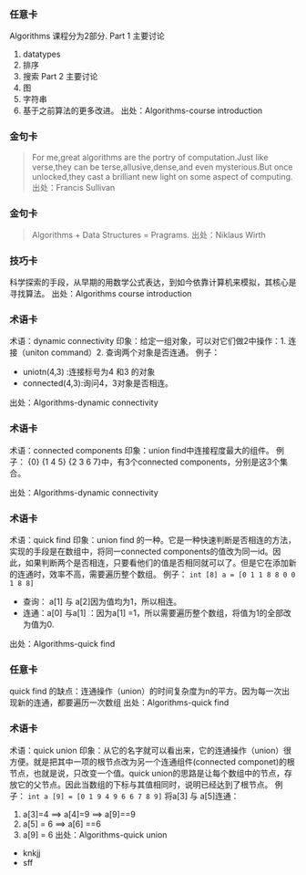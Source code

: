 ### 任意卡
Algorithms 课程分为2部分.
Part 1 主要讨论
1. datatypes
2. 排序
3. 搜索
Part 2 主要讨论
1. 图
2. 字符串
3. 基于之前算法的更多改进。
出处：Algorithms-course introduction


### 金句卡
> For me,great algorithms are the portry of computation.Just like verse,they can be terse,allusive,dense,and even mysterious.But once unlocked,they cast a brilliant new light on some aspect of computing.
出处：Francis Sullivan

### 金句卡
> Algorithms + Data Structures = Pragrams.
出处：Niklaus Wirth

### 技巧卡
科学探索的手段，从早期的用数学公式表达，到如今依靠计算机来模拟，其核心是寻找算法。
出处：Algorithms course introduction

### 术语卡
术语：dynamic connectivity
印象：给定一组对象，可以对它们做2中操作：1. 连接（uniton command）2. 查询两个对象是否连通。
例子：
* uniotn(4,3) :连接标号为4 和3 的对象
* connected(4,3):询问4，3对象是否相连。

出处：Algorithms-dynamic connectivity

### 术语卡
术语：connected components
印象：union find中连接程度最大的组件。
例子：
{0} {1 4 5} {2 3 6 7}中，有3个connected components，分别是这3个集合。

出处：Algorithms-dynamic connectivity

### 术语卡
术语：quick find
印象：union find 的一种。它是一种快速判断是否相连的方法，实现的手段是在数组中，将同一connected components的值改为同一id。因此，如果判断两个是否相连，只要看他们的值是否相同就可以了。但是它在添加新的连通时，效率不高，需要遍历整个数组。
例子：
`int [8] a = [0 1 1 8 8 0 0 1 8 8]`
* 查询： a[1] 与 a[2]因为值均为1，所以相连。
* 连通：a[0] 与a[1] ：因为a[1] =1，所以需要遍历整个数组，将值为1的全部改为值为0.

出处：Algorithms-quick find

### 任意卡
 quick find 的缺点：连通操作（union）的时间复杂度为n的平方。因为每一次出现新的连通，都要遍历一次数组
出处：Algorithms-quick find

### 术语卡
术语：quick union
印象：从它的名字就可以看出来，它的连通操作（union）很方便。就是把其中一项的根节点改为另一个连通组件(connected componet)的根节点，也就是说，只改变一个值。quick union的思路是让每个数组中的节点，存放它的父节点。因此当数组的下标与其值相同时，说明已经达到了根节点。
例子：
`int a [9] = [0 1 9 4 9 6 6 7 8 9]` 
将a[3] 与 a[5]连通：
1. a[3]=4 ==> a[4]=9  ==> a[9]==9
2. a[5] = 6 ==> a[6] ==6
3. a[9] = 6
出处：Algorithms-quick union

* knkjj
* sff


  




